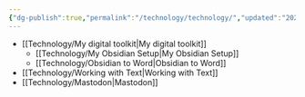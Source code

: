 ```yaml
---
{"dg-publish":true,"permalink":"/technology/technology/","updated":"2024-05-22T09:18:54.975+08:00"}
---
```



- [[Technology/My digital toolkit\|My digital toolkit]]
	- [[Technology/My Obsidian Setup\|My Obsidian Setup]]
	- [[Technology/Obsidian to Word\|Obsidian to Word]]
- [[Technology/Working with Text\|Working with Text]]
- [[Technology/Mastodon\|Mastodon]]